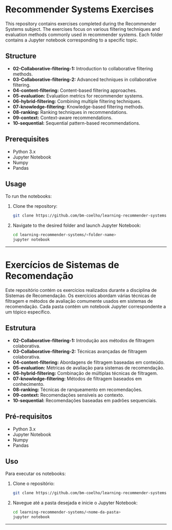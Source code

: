 # Recommender Systems Exercises

This repository contains exercises completed during the Recommender Systems subject. The exercises focus on various filtering techniques and evaluation methods commonly used in recommender systems. Each folder contains a Jupyter notebook corresponding to a specific topic.

## Structure

- **02-Collaborative-filtering-1:** Introduction to collaborative filtering methods.
- **03-Collaborative-filtering-2:** Advanced techniques in collaborative filtering.
- **04-content-filtering:** Content-based filtering approaches.
- **05-evaluation:** Evaluation metrics for recommender systems.
- **06-hybrid-filtering:** Combining multiple filtering techniques.
- **07-knowledge-filtering:** Knowledge-based filtering methods.
- **08-ranking:** Ranking techniques in recommendations.
- **09-context:** Context-aware recommendations.
- **10-sequential:** Sequential pattern-based recommendations.

## Prerequisites

- Python 3.x
- Jupyter Notebook
- Numpy
- Pandas

## Usage

To run the notebooks:

1. Clone the repository:
    ```bash
    git clone https://github.com/bm-coelho/learning-recommender-systems.git
    ```
2. Navigate to the desired folder and launch Jupyter Notebook:
    ```bash
    cd learning-recommender-systems/<folder-name>
    jupyter notebook
    ```

---

# Exercícios de Sistemas de Recomendação

Este repositório contém os exercícios realizados durante a disciplina de Sistemas de Recomendação. Os exercícios abordam várias técnicas de filtragem e métodos de avaliação comumente usados em sistemas de recomendação. Cada pasta contém um notebook Jupyter correspondente a um tópico específico.

## Estrutura

- **02-Collaborative-filtering-1:** Introdução aos métodos de filtragem colaborativa.
- **03-Collaborative-filtering-2:** Técnicas avançadas de filtragem colaborativa.
- **04-content-filtering:** Abordagens de filtragem baseadas em conteúdo.
- **05-evaluation:** Métricas de avaliação para sistemas de recomendação.
- **06-hybrid-filtering:** Combinação de múltiplas técnicas de filtragem.
- **07-knowledge-filtering:** Métodos de filtragem baseados em conhecimento.
- **08-ranking:** Técnicas de ranqueamento em recomendações.
- **09-context:** Recomendações sensíveis ao contexto.
- **10-sequential:** Recomendações baseadas em padrões sequenciais.

## Pré-requisitos

- Python 3.x
- Jupyter Notebook
- Numpy
- Pandas

## Uso

Para executar os notebooks:

1. Clone o repositório:
    ```bash
    git clone https://github.com/bm-coelho/learning-recommender-systems.git
    ```
2. Navegue até a pasta desejada e inicie o Jupyter Notebook:
    ```bash
    cd learning-recommender-systems/<nome-da-pasta>
    jupyter notebook
    ```

---
